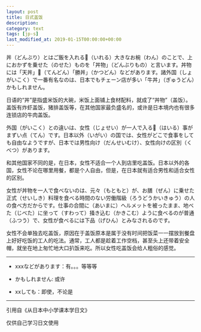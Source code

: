 ```yaml
---
layout: post
title: 日式盖饭
description: 
category: text
tags: [jp-s]
last_modified_at: 2019-01-15T00:00:00+00:00
---
```


丼（どんぶり）とはご飯を入れる（いれる）大きなお椀（わん）のことで、上におかずを乗せた（のせた）ものを「丼物」（どんぶりもの）と言います。丼物には「天丼」（てんどん）「勝丼」（かつどん）などがあります。諸外国（しょがいこく）で一番有名なのは、日本でもチェーン店が多い「牛丼」（ぎゅうどん）かもしれません。

日语的“丼”是指盛米饭的大碗，米饭上面铺上食材配料，就成了“丼物”（盖饭）。盖饭有炸虾盖饭，猪排盖饭等，在其他国家最负盛名的，或许是日本境内也有很多连锁店的牛肉盖饭。

外国（がいこく）との違いは、女性（じょせい）が一人で入る（はいる）事がまずい点（てん）です。日本以外（いがい）の国では、女性がどこで食事をしても自由なようですが、日本では男性向け（だんせいむけ）、女性向けの区別（くべつ）があります。

和其他国家不同的是，在日本，女性不适合一个人到店里吃盖饭。日本以外的各国，女性不论在哪里用餐，都是个人自由，但是，在日本就有适合男性和适合女性的区别。

女性が丼物を一人で食べないのは、元々（もともと）が、お膳（ぜん）に乗せた正式（せいしき）料理を食べる時間のない労働階級（ろうどうかいきゅう）の人の食べ方だからです。仕事の合間に（あいまに）ヘルメットを被ったまま、地べた（じべた）に坐って（すわって）掻き込む（かきこむ）ように食べるのが普通（ふつう）で、女性が食べるには下品（げひん）とみなされるのです。

女性不会单独去吃盖饭，原因在于盖饭原本是属于没有时间把饭菜一一摆放到餐盘上好好吃饭的工人的吃法。通常，工人都是趁着工作空档，甚至头上还带着安全帽，就坐在地上匆忙地大口扒饭来吃。所以女性吃盖饭会给人粗俗的感觉。

<hr>

- xxxなどがあります：有。。。等等等

- かもしれません: 或许

- xxしても：即使，不论是


<hr>

引用自《从日本中小学课本学日文》

仅供自己学习日文使用
